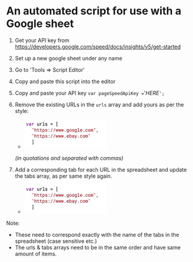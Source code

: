 # An automated script for use with a Google sheet

1. Get your API key from https://developers.google.com/speed/docs/insights/v5/get-started
2. Set up a new google sheet under any name
3. Go to 'Tools => Script Editor'
4. Copy and paste this script into the editor
5. Copy and paste your API key `var pageSpeedApiKey =`'_HERE_`';`
6. Remove the existing URLs in the `urls` array and add yours as per the style:

   - ![ss1](https://github.com/wemsteral/pagespeedApiAuto/blob/master/ss1.png)

   _(in quotations and separated with commas)_

7. Add a corresponding tab for each URL in the spreadsheet and update the tabs array, as per same style again.
   - ![ss2](https://github.com/wemsteral/pagespeedApiAuto/blob/master/ss1.png)

Note:

- These need to correspond exactly with the name of the tabs in the spreadsheet (case sensitive etc.)
- The urls & tabs arrays need to be in the same order and have same amount of items.
